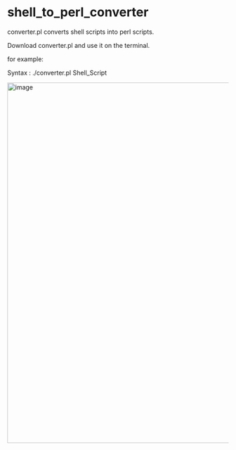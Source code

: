 # shell_to_perl_converter
converter.pl converts shell scripts into perl scripts.


Download converter.pl and use it on the terminal.

for example:

Syntax : ./converter.pl Shell_Script
  
<img width="819" alt="image" src="https://user-images.githubusercontent.com/78077697/128872804-c4759ad2-086d-4f35-8e4f-50afdff6cad0.png">




